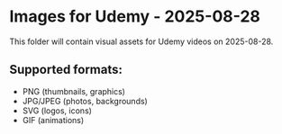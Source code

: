 # Images for Udemy - 2025-08-28

This folder will contain visual assets for Udemy videos on 2025-08-28.

## Supported formats:
- PNG (thumbnails, graphics)
- JPG/JPEG (photos, backgrounds)
- SVG (logos, icons)
- GIF (animations)
